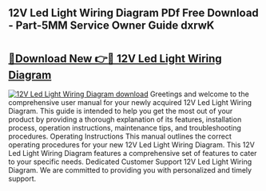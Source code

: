 ## 12V Led Light Wiring Diagram PDf Free Download - Part-5MM Service Owner Guide dxrwK

# <h2><a href="http://dfmtlu0.blite.top/?on=12V+Led+Light+Wiring+Diagram">🔗Download New 👉🔴 12V Led Light Wiring Diagram</a></h2>

[![12V Led Light Wiring Diagram download](https://i.imgur.com/lujVjoI.png)](http://dfmtlu0.blite.top/?on=12V+Led+Light+Wiring+Diagram)
Greetings and welcome to the comprehensive user manual for your newly acquired 12V Led Light Wiring Diagram. This guide is intended to help you get the most out of your product by providing a thorough explanation of its features, installation process, operation instructions, maintenance tips, and troubleshooting procedures. Operating Instructions This manual outlines the correct operating procedures for your new 12V Led Light Wiring Diagram. This 12V Led Light Wiring Diagram features a comprehensive set of features to cater to your specific needs. Dedicated Customer Support 12V Led Light Wiring Diagram. We are committed to providing you with personalized and timely support.
